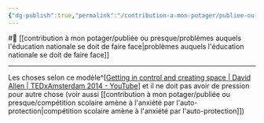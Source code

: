 ```yaml
---
{"dg-publish":true,"permalink":"/contribution-a-mon-potager/publiee-ou-presque/on-doit-se-laisser-rester-naturel-pour-faire-quelque-chose/"}
---
```


#🌱 [[contribution à mon potager/publiée ou presque/problèmes auquels l'éducation nationale se doit de faire face\|problèmes auquels l'éducation nationale se doit de faire face]]

---
Les choses selon ce modèle^[[Getting in control and creating space | David Allen | TEDxAmsterdam 2014 - YouTube](https://www.youtube.com/watch?v=kOSFxKaqOm4)] 
et il ne doit pas avoir de pression pour autre chose (voir aussi [[contribution à mon potager/publiée ou presque/compétition scolaire amène à l'anxiété par l'auto-protection\|compétition scolaire amène à l'anxiété par l'auto-protection]])